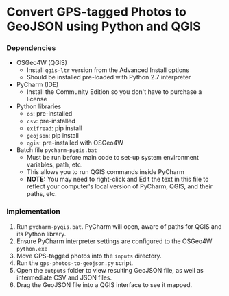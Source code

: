 # Convert GPS-tagged Photos to GeoJSON using Python and QGIS

### Dependencies

- OSGeo4W (QGIS)
  - Install `qgis-ltr` version from the Advanced Install options
  - Should be installed pre-loaded with Python 2.7 interpreter
- PyCharm (IDE)
  - Install the Community Edition so you don't have to purchase a license
- Python libraries
  - `os`: pre-installed
  - `csv`: pre-installed
  - `exifread`: pip install
  - `geojson`: pip install
  - `qgis`: pre-installed with OSGeo4W
- Batch file `pycharm-pygis.bat`
  - Must be run before main code to set-up system environment variables, path, etc.
  - This allows you to run QGIS commands inside PyCharm
  - **NOTE:** You may need to right-click and Edit the text in this file to reflect your computer's local version of PyCharm, QGIS, and their paths, etc.

### Implementation

1. Run `pycharm-pyqis.bat`. PyCharm will open, aware of paths for QGIS and its Python library.
2. Ensure PyCharm interpreter settings are configured to the OSGeo4W `python.exe`
3. Move GPS-tagged photos into the `inputs` directory.
4. Run the `gps-photos-to-geojson.py` script.
5. Open the `outputs` folder to view resulting GeoJSON file, as well as intermediate CSV and JSON files.
6. Drag the GeoJSON file into a QGIS interface to see it mapped.